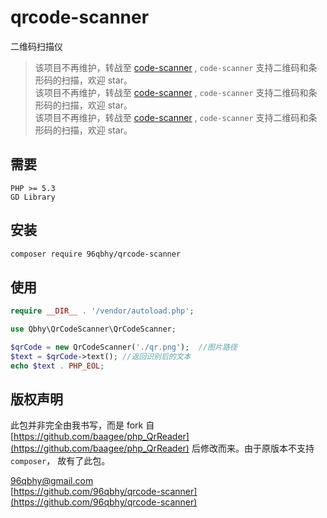 # qrcode-scanner
二维码扫描仪

> 该项目不再维护，转战至 [code-scanner](https://github.com/96qbhy/code-scanner-php) , `code-scanner` 支持二维码和条形码的扫描，欢迎 star。  
> 该项目不再维护，转战至 [code-scanner](https://github.com/96qbhy/code-scanner-php) , `code-scanner` 支持二维码和条形码的扫描，欢迎 star。  
> 该项目不再维护，转战至 [code-scanner](https://github.com/96qbhy/code-scanner-php) , `code-scanner` 支持二维码和条形码的扫描，欢迎 star。

## 需要
```
PHP >= 5.3
GD Library
```

## 安装
```bash
composer require 96qbhy/qrcode-scanner
```

## 使用
```php
require __DIR__ . '/vendor/autoload.php';

use Qbhy\QrCodeScanner\QrCodeScanner;

$qrCode = new QrCodeScanner('./qr.png');  //图片路径
$text = $qrCode->text(); //返回识别后的文本
echo $text . PHP_EOL;
```

## 版权声明
此包并非完全由我书写，而是 fork 自 [https://github.com/baagee/php_QrReader](https://github.com/baagee/php_QrReader) 后修改而来。由于原版本不支持 `composer`， 故有了此包。

96qbhy@gmail.com  
[https://github.com/96qbhy/qrcode-scanner](https://github.com/96qbhy/qrcode-scanner)